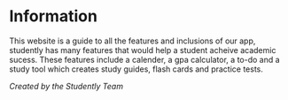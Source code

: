 # Information
This website is a guide to all the features and inclusions of our app, studently has many features that would help a student acheive academic sucess. These features include a calender, a gpa calculator, a to-do and a study tool which creates study guides, flash cards and practice tests.

_Created by the Studently Team_
